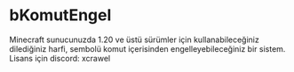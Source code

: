 # bKomutEngel

Minecraft sunucunuzda 1.20 ve üstü sürümler için kullanabileceğiniz dilediğiniz harfi, sembolü komut içerisinden engelleyebileceğiniz bir sistem. Lisans için discord: xcrawel
